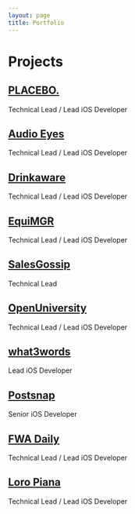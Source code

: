 ```yaml
---
layout: page
title: Portfolio
---
```


# Projects
## [PLACEBO.](https://www.facebook.com/officialplacebo/videos/vb.55339791254/10153819035051255/?type=2&theater)
Technical Lead / Lead iOS Developer

## [Audio Eyes](https://itunes.apple.com/us/app/audio-eyes/id990939734?mt=8)
Technical Lead / Lead iOS Developer

## [Drinkaware](https://itunes.apple.com/gb/app/drinkaware-track-calculate/id901389586?mt=8)
Technical Lead / Lead iOS Developer

## [EquiMGR](https://itunes.apple.com/gb/app/equimgr/id924868337?mt=8)
Technical Lead / Lead iOS Developer

## [SalesGossip](https://itunes.apple.com/gb/app/salesgossip/id869338645?mt=8)
Technical Lead

## [OpenUniversity](https://itunes.apple.com/gb/app/ou-brainwave/id946774097?mt=8)
Technical Lead / Lead iOS Developer

## [what3words](https://itunes.apple.com/gb/app/what3words/id657878530?mt=8)
Lead iOS Developer

## [Postsnap](https://itunes.apple.com/gb/app/postsnap-photo-holiday-postcard/id650814139?mt=8)
Senior iOS Developer

## [FWA Daily](https://itunes.apple.com/gb/app/fwa-daily/id580866377?mt=8)
Technical Lead / Lead iOS Developer

## [Loro Piana](https://itunes.apple.com/gb/app/loro-piana/id496857109?mt=8)
Technical Lead / Lead iOS Developer
